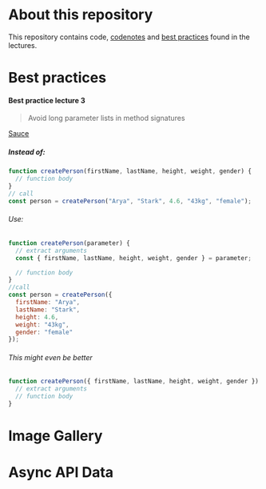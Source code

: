 # About this repository

This repository contains code, [codenotes](https://github.com/rbntimes/frontend/blob/master/CODENOTES.md) and [best practices](https://github.com/rbntimes/frontend#best-practices) found in the lectures.

# Best practices

#### Best practice lecture 3

> Avoid long parameter lists in method signatures

[Sauce](https://medium.com/@janakachathuranga/coding-best-practices-javascript-9a5f397d701b)

##### Instead of:

```javascript
function createPerson(firstName, lastName, height, weight, gender) {
  // function body
}
// call
const person = createPerson("Arya", "Stark", 4.6, "43kg", "female");
```

###### Use:

```javascript
function createPerson(parameter) {
  // extract arguments
  const { firstName, lastName, height, weight, gender } = parameter;

  // function body
}
//call
const person = createPerson({
  firstName: "Arya",
  lastName: "Stark",
  height: 4.6,
  weight: "43kg",
  gender: "female"
});
```

###### This might even be better

```javascript
function createPerson({ firstName, lastName, height, weight, gender }) {
  // extract arguments
  // function body
}
```

# Image Gallery

# Async API Data

